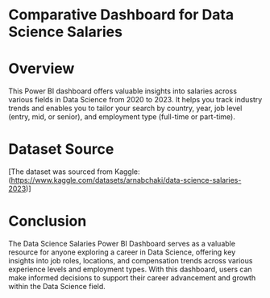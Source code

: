 # Comparative Dashboard for Data Science Salaries

# Overview
This Power BI dashboard offers valuable insights into salaries across various fields in Data Science from 2020 to 2023. It helps you track industry trends and enables you to tailor your search by country, year, job level (entry, mid, or senior), and employment type (full-time or part-time).

# Dataset Source
[The dataset was sourced from Kaggle:(https://www.kaggle.com/datasets/arnabchaki/data-science-salaries-2023)]

# Conclusion
The Data Science Salaries Power BI Dashboard serves as a valuable resource for anyone exploring a career in Data Science, offering key insights into job roles, locations, and compensation trends across various experience levels and employment types. With this dashboard, users can make informed decisions to support their career advancement and growth within the Data Science field.
